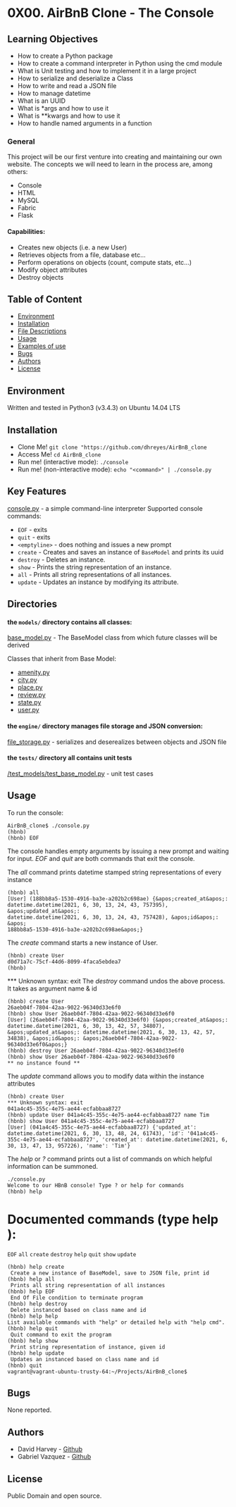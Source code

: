 # 0X00. AirBnB Clone - The Console

## Learning Objectives

- How to create a Python package
- How to create a command interpreter in Python using the cmd module
- What is Unit testing and how to implement it in a large project
- How to serialize and deserialize a Class
- How to write and read a JSON file
- How to manage datetime
- What is an UUID
- What is \*args and how to use it
- What is \*\*kwargs and how to use it
- How to handle named arguments in a function

### General

 This project will be our first venture into creating and maintaining our
 own website. The concepts we will need to learn in the process are, among others:

- Console
- HTML
- MySQL
- Fabric
- Flask

#### Capabilities:
- Creates new objects (i.e. a new User)
- Retrieves objects from a file, database etc...
- Perform operations on objects (count, compute stats, etc...)
- Modify object attributes
- Destroy objects

## Table of Content
- [Environment](#environment)
- [Installation](#installation)
- [File Descriptions](#file-descriptions)
- [Usage](#usage)
- [Examples of use](#examples-of-use)
- [Bugs](#bugs)
- [Authors](#authors)
- [License](#license)

## Environment
Written and tested in Python3 (v3.4.3) on Ubuntu 14.04 LTS

## Installation
- Clone Me! `git clone "https://github.com/dhreyes/AirBnB_clone`
- Access Me! `cd AirBnB_clone`
- Run me! (interactive mode): `./console`
- Run me! (non-interactive mode): `echo "<command>" | ./console.py`

## Key Features
[console.py](console.py) - a simple command-line interpreter
Supported console commands:

- `EOF` - exits
- `quit` - exits
- `<emptyline>` - does nothing and issues a new prompt
- `create` - Creates and saves an instance of `BaseModel` and prints its uuid
- `destroy` - Deletes an instance.
- `show` - Prints the string representation of an instance.
- `all` - Prints all string representations of all instances.
- `update` - Updates an instance by modifying its attribute.

## Directories
#### the `models/` directory contains all classes:
[base_model.py](/models/base_model.py) - The BaseModel class from which future classes will be derived

Classes that inherit from Base Model:
- [amenity.py](/models/amenity.py)
- [city.py](/models/city.py)
- [place.py](/models/place.py)
- [review.py](/models/review.py)
- [state.py](/models/state.py)
- [user.py](/models/user.py)

#### the `engine/` directory manages file storage and JSON conversion:
[file_storage.py](/models/engine/file_storage.py) - serializes and deserealizes between objects and JSON file

#### the `tests/` directory all contains unit tests
[/test_models/test_base_model.py](/tests/test_models/test_base_model.py) - unit test cases

## Usage

To run the console:
```
AirBnB_clone$ ./console.py
(hbnb)
(hbnb) EOF
```

The console handles empty arguments by issuing a new prompt and waiting for input.
*EOF* and *quit* are both commands that exit the console.

The *all* command prints datetime stamped string representations of every instance
```
(hbnb) all
[User] (188bb8a5-1530-4916-ba3e-a202b2c698ae) {&apos;created_at&apos;:
datetime.datetime(2021, 6, 30, 13, 24, 43, 757395), &apos;updated_at&apos;:
datetime.datetime(2021, 6, 30, 13, 24, 43, 757428), &apos;id&apos;: &apos;
188bb8a5-1530-4916-ba3e-a202b2c698ae&apos;}
```

The *create* command starts a new instance of User.
```
(hbnb) create User
d0d71a7c-75cf-44d6-8099-4faca5ebdea7
(hbnb)
```

*** Unknown syntax: exit
The *destroy* command undos the above process. It takes as argument name & id
```
(hbnb) create User
26aeb04f-7804-42aa-9022-96340d33e6f0
(hbnb) show User 26aeb04f-7804-42aa-9022-96340d33e6f0
[User] (26aeb04f-7804-42aa-9022-96340d33e6f0) {&apos;created_at&apos;: datetime.datetime(2021, 6, 30, 13, 42, 57, 34807), &apos;updated_at&apos;: datetime.datetime(2021, 6, 30, 13, 42, 57, 34838), &apos;id&apos;: &apos;26aeb04f-7804-42aa-9022-96340d33e6f0&apos;}
(hbnb) destroy User 26aeb04f-7804-42aa-9022-96340d33e6f0
(hbnb) show User 26aeb04f-7804-42aa-9022-96340d33e6f0
** no instance found **
```

The *update* command allows you to modify data within the instance attributes
```
(hbnb) create User
*** Unknown syntax: exit
041a4c45-355c-4e75-ae44-ecfabbaa8727
(hbnb) update User 041a4c45-355c-4e75-ae44-ecfabbaa8727 name Tim
(hbnb) show User 041a4c45-355c-4e75-ae44-ecfabbaa8727
[User] (041a4c45-355c-4e75-ae44-ecfabbaa8727) {'updated_at': datetime.datetime(2021, 6, 30, 13, 48, 24, 61743), 'id': '041a4c45-355c-4e75-ae44-ecfabbaa8727', 'created_at': datetime.datetime(2021, 6, 30, 13, 47, 13, 957226), 'name': 'Tim'}
```

The *help* or *?* command prints out a list of commands on which helpful information can be summoned.
```
./console.py
Welcome to our HBnB console! Type ? or help for commands
(hbnb) help
```

Documented commands (type help <topic>):
========================================
`EOF`  `all`  `create`  `destroy`  `help`  `quit`  `show`  `update`

```
(hbnb) help create
 Create a new instance of BaseModel, save to JSON file, print id
(hbnb) help all
 Prints all string representation of all instances 
(hbnb) help EOF
 End Of File condition to terminate program 
(hbnb) help destroy
 Delete instanced based on class name and id 
(hbnb) help help
List available commands with "help" or detailed help with "help cmd".
(hbnb) help quit
 Quit command to exit the program 
(hbnb) help show
 Print string representation of instance, given id 
(hbnb) help update
 Updates an instanced based on class name and id 
(hbnb) quit
vagrant@vagrant-ubuntu-trusty-64:~/Projects/AirBnB_clone$
```

## Bugs
None reported.

## Authors
- David Harvey - [Github](https://github.com/dhreyes)
- Gabriel Vazquez - [Github](https://github.com/gavazcal)

## License
Public Domain and open source.
